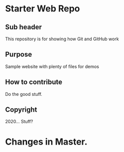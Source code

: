 # Starter Web Repo

## Sub header

This repository is for showing how Git and GitHub work

## Purpose

Sample website with plenty of files for demos


## How to contribute

Do the good stuff.

## Copyright

2020... Stuff?


# Changes in Master.